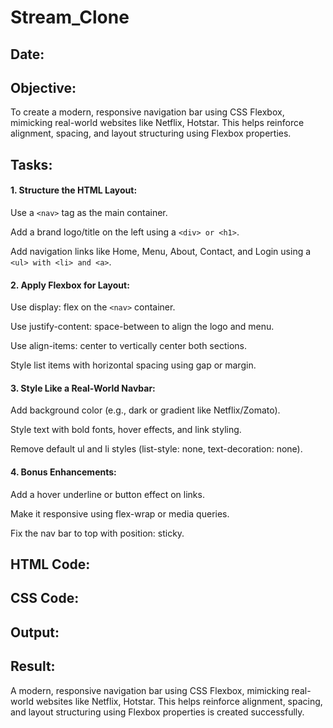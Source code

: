 # Stream_Clone
## Date:
## Objective:
To create a modern, responsive navigation bar using CSS Flexbox, mimicking real-world websites like Netflix, Hotstar. This helps reinforce alignment, spacing, and layout structuring using Flexbox properties.

## Tasks:

#### 1. Structure the HTML Layout:
Use a ```<nav>``` tag as the main container.

Add a brand logo/title on the left using a ```<div> or <h1>```.

Add navigation links like Home, Menu, About, Contact, and Login using a ```<ul> with <li> and <a>```.

#### 2. Apply Flexbox for Layout:
Use display: flex on the ```<nav>``` container.

Use justify-content: space-between to align the logo and menu.

Use align-items: center to vertically center both sections.

Style list items with horizontal spacing using gap or margin.

#### 3. Style Like a Real-World Navbar:
Add background color (e.g., dark or gradient like Netflix/Zomato).

Style text with bold fonts, hover effects, and link styling.

Remove default ul and li styles (list-style: none, text-decoration: none).

#### 4. Bonus Enhancements:
Add a hover underline or button effect on links.

Make it responsive using flex-wrap or media queries.

Fix the nav bar to top with position: sticky.
## HTML Code:
## CSS Code:
## Output:

## Result:
A modern, responsive navigation bar using CSS Flexbox, mimicking real-world websites like Netflix, Hotstar. This helps reinforce alignment, spacing, and layout structuring using Flexbox properties is created successfully.
